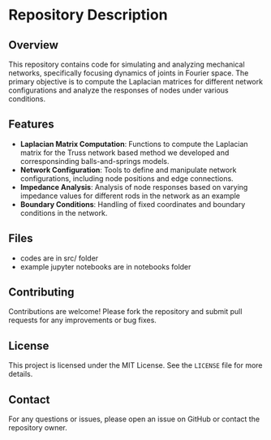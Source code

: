 # Repository Description

## Overview

This repository contains code for simulating and analyzing mechanical networks, specifically focusing dynamics of joints in Fourier space. The primary objective is to compute the Laplacian matrices for different network configurations and analyze the responses of nodes under various conditions.

## Features

- **Laplacian Matrix Computation**: Functions to compute the Laplacian matrix for the Truss network based method we developed and corresponsinding balls-and-springs models.
- **Network Configuration**: Tools to define and manipulate network configurations, including node positions and edge connections.
- **Impedance Analysis**: Analysis of node responses based on varying impedance values for different rods in the network as an example
- **Boundary Conditions**: Handling of fixed coordinates and boundary conditions in the network.

## Files

- codes are in src/ folder
- example jupyter notebooks are in notebooks folder


## Contributing

Contributions are welcome! Please fork the repository and submit pull requests for any improvements or bug fixes.

## License

This project is licensed under the MIT License. See the `LICENSE` file for more details.

## Contact

For any questions or issues, please open an issue on GitHub or contact the repository owner.
